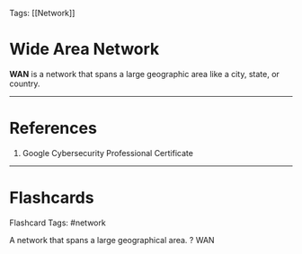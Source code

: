 Tags: [[Network]]
# Wide Area Network

**WAN** is a network that spans a large geographic area like a city, state, or country.

---
# References

1. Google Cybersecurity Professional Certificate

---
# Flashcards

Flashcard Tags: #network 

A network that spans a large geographical area.
?
WAN
<!--SR:!2024-05-03,4,270-->